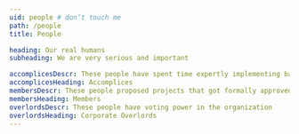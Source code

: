 ```yaml
---
uid: people # don’t touch me
path: /people
title: People

heading: Our real humans
subheading: We are very serious and important

accomplicesDescr: These people have spent time expertly implementing bad ideas
accomplicesHeading: Accomplices
membersDescr: These people proposed projects that got formally approved
membersHeading: Members
overlordsDescr: These people have voting power in the organization
overlordsHeading: Corporate Overlords
---
```

